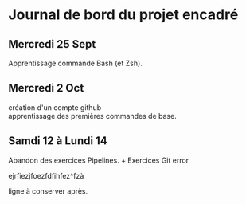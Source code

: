 
# Journal de bord du projet encadré

## Mercredi 25 Sept

Apprentissage commande Bash (et Zsh).

## Mercredi 2 Oct

création d'un compte github  
apprentissage des premières commandes de base.

## Samdi 12 à Lundi 14

Abandon des exercices Pipelines.
+
Exercices Git error


ejrfiezjfoezfdfihfez^fzà

ligne à conserver après.
